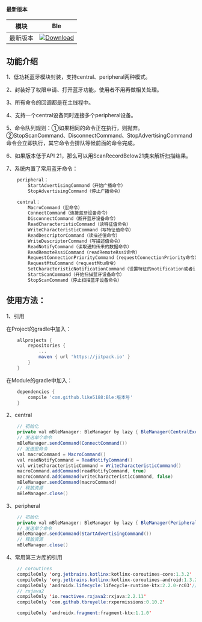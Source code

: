 #### 最新版本

模块|Ble
---|---
最新版本|[![Download](https://jitpack.io/v/like5188/Ble.svg)](https://jitpack.io/#like5188/Ble)

## 功能介绍
1、低功耗蓝牙模块封装，支持central、peripheral两种模式。

2、封装好了权限申请、打开蓝牙功能，使用者不用再做相关处理。

3、所有命令的回调都是在主线程中。

4、支持一个central设备同时连接多个peripheral设备。

5、命令队列规则：①如果相同的命令正在执行，则抛弃。②StopScanCommand、DisconnectCommand、StopAdvertisingCommand命令会立即执行，其它命令会排队等候前面的命令完成。

6、如果版本低于API 21，那么可以用ScanRecordBelow21类来解析扫描结果。

7、系统内置了常用蓝牙命令：
```java
    peripheral：
        StartAdvertisingCommand（开始广播命令）
        StopAdvertisingCommand（停止广播命令）

    central：
        MacroCommand（宏命令）
        ConnectCommand（连接蓝牙设备命令）
        DisconnectCommand（断开蓝牙设备命令）
        ReadCharacteristicCommand（读特征值命令）
        WriteCharacteristicCommand（写特征值命令）
        ReadDescriptorCommand（读描述值命令）
        WriteDescriptorCommand（写描述值命令）
        ReadNotifyCommand（读取通知传来的数据命令）
        ReadRemoteRssiCommand（readRemoteRssi命令）
        RequestConnectionPriorityCommand（requestConnectionPriority命令）
        RequestMtuCommand（requestMtu命令）
        SetCharacteristicNotificationCommand（设置特征的notification或者indication的命令）
        StartScanCommand（开始扫描蓝牙设备命令）
        StopScanCommand（停止扫描蓝牙设备命令）
```

## 使用方法：

1、引用

在Project的gradle中加入：
```groovy
    allprojects {
        repositories {
            ...
            maven { url 'https://jitpack.io' }
        }
    }
```
在Module的gradle中加入：
```groovy
    dependencies {
        compile 'com.github.like5188:Ble:版本号'
    }
```

2、central
```java
    // 初始化
    private val mBleManager: BleManager by lazy { BleManager(CentralExecutor(this)) }
    // 发送单个命令
    mBleManager.sendCommand(ConnectCommand())
    // 发送宏命令
    val macroCommand = MacroCommand()
    val readNotifyCommand = ReadNotifyCommand()
    val writeCharacteristicCommand = WriteCharacteristicCommand()
    macroCommand.addCommand(readNotifyCommand, true)
    macroCommand.addCommand(writeCharacteristicCommand, false)
    mBleManager.sendCommand(macroCommand)
    // 释放资源
    mBleManager.close()
```

3、peripheral
```java
    // 初始化
    private val mBleManager: BleManager by lazy { BleManager(PeripheralExecutor(this)) }
    // 发送单个命令
    mBleManager.sendCommand(StartAdvertisingCommand())
    // 释放资源
    mBleManager.close()
```

4、常用第三方库的引用
```java
    // coroutines
    compileOnly 'org.jetbrains.kotlinx:kotlinx-coroutines-core:1.3.2'
    compileOnly 'org.jetbrains.kotlinx:kotlinx-coroutines-android:1.3.2'
    compileOnly 'androidx.lifecycle:lifecycle-runtime-ktx:2.2.0-rc03'// Activity 或 Fragment 对协程的支持：lifecycleScope
    // rxjava2
    compileOnly 'io.reactivex.rxjava2:rxjava:2.2.11'
    compileOnly 'com.github.tbruyelle:rxpermissions:0.10.2'

    compileOnly 'androidx.fragment:fragment-ktx:1.1.0'
```